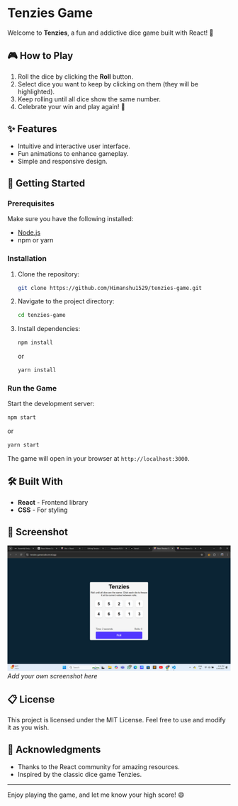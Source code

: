 # Tenzies Game

Welcome to **Tenzies**, a fun and addictive dice game built with React! 🎲

## 🎮 How to Play

1. Roll the dice by clicking the **Roll** button.
2. Select dice you want to keep by clicking on them (they will be highlighted).
3. Keep rolling until all dice show the same number.
4. Celebrate your win and play again! 🎉

## ✨ Features

- Intuitive and interactive user interface.
- Fun animations to enhance gameplay.
- Simple and responsive design.

## 🚀 Getting Started

### Prerequisites

Make sure you have the following installed:
- [Node.js](https://nodejs.org/)
- npm or yarn

### Installation

1. Clone the repository:
   ```bash
   git clone https://github.com/Himanshu1529/tenzies-game.git
   ```

2. Navigate to the project directory:
   ```bash
   cd tenzies-game
   ```

3. Install dependencies:
   ```bash
   npm install
   ```
   or
   ```bash
   yarn install
   ```

### Run the Game

Start the development server:
```bash
npm start
```
or
```bash
yarn start
```

The game will open in your browser at `http://localhost:3000`.

## 🛠️ Built With

- **React** - Frontend library
- **CSS** - For styling

## 📸 Screenshot

![Tenzies Game Screenshot](https://github.com/Himanshu1529/Tenzies-Game/blob/main/game.png)  
*Add your own screenshot here*

## 📋 License

This project is licensed under the MIT License. Feel free to use and modify it as you wish.

## 🙌 Acknowledgments

- Thanks to the React community for amazing resources.
- Inspired by the classic dice game Tenzies.

---

Enjoy playing the game, and let me know your high score! 😄
